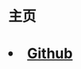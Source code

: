<h1>主页</h1>
<h1><li><a href="https://www.thelunai.ml/pc/main.html" title="https://www.thelunai.ml/pc/main.html">Github</a></li></h1>
